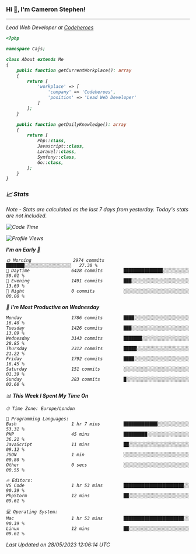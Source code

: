 ### Hi 👋, I'm Cameron Stephen!
<hr>
<p><em>Lead Web Developer at <a href="https://codeheroes.co.uk">Codeheroes</a></p>


```php
<?php

namespace Cajs;

class About extends Me
{
    public function getCurrentWorkplace(): array
    {
        return [
            'workplace' => [
                'company' => 'Codeheroes',
                'position' => 'Lead Web Developer'
            ]
        ];
    }

    public function getDailyKnowledge(): array
    {
        return [
            Php::class,
            Javascript::class,
            Laravel::class,
            Symfony::class,
            Go::class,
        ];
    }
}
```

### 📈 Stats
<p><em>Note - Stats are calculated as the last 7 days from yesterday. Today's stats are not included.</em></p>


<!--START_SECTION:waka-->
![Code Time](http://img.shields.io/badge/Code%20Time-3%2C397%20hrs%204%20mins-blue)

![Profile Views](http://img.shields.io/badge/Profile%20Views-1-blue)

**I'm an Early 🐤** 

```text
🌞 Morning                2974 commits        ███████░░░░░░░░░░░░░░░░░░   27.30 % 
🌆 Daytime                6428 commits        ███████████████░░░░░░░░░░   59.01 % 
🌃 Evening                1491 commits        ███░░░░░░░░░░░░░░░░░░░░░░   13.69 % 
🌙 Night                  0 commits           ░░░░░░░░░░░░░░░░░░░░░░░░░   00.00 % 
```
📅 **I'm Most Productive on Wednesday** 

```text
Monday                   1786 commits        ████░░░░░░░░░░░░░░░░░░░░░   16.40 % 
Tuesday                  1426 commits        ███░░░░░░░░░░░░░░░░░░░░░░   13.09 % 
Wednesday                3143 commits        ███████░░░░░░░░░░░░░░░░░░   28.85 % 
Thursday                 2312 commits        █████░░░░░░░░░░░░░░░░░░░░   21.22 % 
Friday                   1792 commits        ████░░░░░░░░░░░░░░░░░░░░░   16.45 % 
Saturday                 151 commits         ░░░░░░░░░░░░░░░░░░░░░░░░░   01.39 % 
Sunday                   283 commits         █░░░░░░░░░░░░░░░░░░░░░░░░   02.60 % 
```


📊 **This Week I Spent My Time On** 

```text
🕑︎ Time Zone: Europe/London

💬 Programming Languages: 
Bash                     1 hr 7 mins         █████████████░░░░░░░░░░░░   53.31 % 
PHP                      45 mins             █████████░░░░░░░░░░░░░░░░   36.21 % 
JavaScript               11 mins             ██░░░░░░░░░░░░░░░░░░░░░░░   09.12 % 
JSON                     1 min               ░░░░░░░░░░░░░░░░░░░░░░░░░   00.80 % 
Other                    0 secs              ░░░░░░░░░░░░░░░░░░░░░░░░░   00.55 % 

🔥 Editors: 
VS Code                  1 hr 53 mins        ███████████████████████░░   90.39 % 
PhpStorm                 12 mins             ██░░░░░░░░░░░░░░░░░░░░░░░   09.61 % 

💻 Operating System: 
Mac                      1 hr 53 mins        ███████████████████████░░   90.39 % 
Linux                    12 mins             ██░░░░░░░░░░░░░░░░░░░░░░░   09.61 % 
```


 Last Updated on 28/05/2023 12:06:14 UTC
<!--END_SECTION:waka-->
